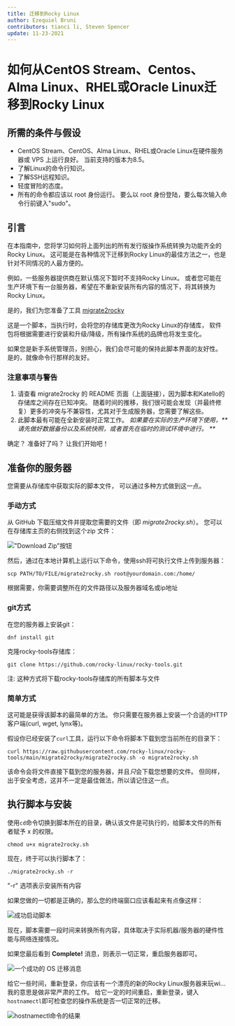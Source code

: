 ```yaml
---
title: 迁移到Rocky Linux
author: Ezequiel Bruni
contributors: tianci li, Steven Spencer
update: 11-23-2021
---
```


# 如何从CentOS Stream、Centos、Alma Linux、RHEL或Oracle Linux迁移到Rocky Linux

## 所需的条件与假设

* CentOS Stream、CentOS、Alma Linux、RHEL或Oracle Linux在硬件服务器或 VPS 上运行良好。 当前支持的版本为8.5。
* 了解Linux的命令行知识。
* 了解SSH远程知识。
* 轻度冒险的态度。
* 所有的命令都应该以 root 身份运行。 要么以 root 身份登陆，要么每次输入命令行前键入"sudo"。

## 引言

在本指南中，您将学习如何将上面列出的所有发行版操作系统转换为功能齐全的Rocky Linux。 这可能是在各种情况下迁移到Rocky Linux的最佳方法之一，也是针对不同情况的人最方便的。

例如，一些服务器提供商在默认情况下暂时不支持Rocky Linux。 或者您可能在生产环境下有一台服务器，希望在不重新安装所有内容的情况下，将其转换为Rocky Linux。

是的，我们为您准备了工具 [migrate2rocky](https://github.com/rocky-linux/rocky-tools/tree/main/migrate2rocky)

这是一个脚本，当执行时，会将您的存储库更改为Rocky Linux的存储库， 软件包将根据需要进行安装和升级/降级，所有操作系统的品牌也将发生变化。

如果您是新手系统管理员，别担心，我们会尽可能的保持此脚本界面的友好性。 是的，就像命令行那样的友好。

### 注意事项与警告

1. 请查看 migrate2rocky 的 README 页面（上面链接），因为脚本和Katello的存储库之间存在已知冲突。 随着时间的推移，我们很可能会发现（并最终修复）更多的冲突与不兼容性，尤其对于生成服务器，您需要了解这些。
2. 此脚本最有可能在全新安装时正常工作。 _如果要在实际的生产环境下使用，**请先做好数据备份以及系统快照，或者首先在临时的测试环境中进行。 **_

确定？ 准备好了吗？ 让我们开始吧！

## 准备你的服务器

您需要从存储库中获取实际的脚本文件， 可以通过多种方式做到这一点。

### 手动方式

从 GitHub 下载压缩文件并提取您需要的文件（即 *migrate2rocky.sh*）。 您可以在存储库主页的右侧找到这个zip 文件：

!["Download Zip"按钮](images/migrate2rocky-github-zip.png)

然后，通过在本地计算机上运行以下命令，使用ssh将可执行文件上传到服务器：

```
scp PATH/TO/FILE/migrate2rocky.sh root@yourdomain.com:/home/
```

根据需要，你需要调整所在的文件路径以及服务器域名或ip地址

### git方式

在您的服务器上安装git：

```
dnf install git
```

克隆rocky-tools存储库：

```
git clone https://github.com/rocky-linux/rocky-tools.git
```

注: 这种方式将下载rocky-tools存储库的所有脚本与文件

### 简单方式

这可能是获得该脚本的最简单的方法。 你只需要在服务器上安装一个合适的HTTP客户端(curl, wget, lynx等)。

假设你已经安装了`curl`工具，运行以下命令将脚本下载到您当前所在的目录下：

```
curl https://raw.githubusercontent.com/rocky-linux/rocky-tools/main/migrate2rocky/migrate2rocky.sh -o migrate2rocky.sh
```

该命令会将文件直接下载到您的服务器，并且*只*会下载您想要的文件。 但同样，出于安全考虑，这并不一定是最佳做法，所以请记住这一点。

## 执行脚本与安装

使用`cd`命令切换到脚本所在的目录，确认该文件是可执行的，给脚本文件的所有者赋予 x 的权限。

```
chmod u+x migrate2rocky.sh
```

现在，终于可以执行脚本了：

```
./migrate2rocky.sh -r
```

"-r" 选项表示安装所有内容

如果您做的一切都是正确的，那么您的终端窗口应该看起来有点像这样：

![成功启动脚本](images/migrate2rocky-convert-01.png)

现在，脚本需要一段时间来转换所有内容，具体取决于实际机器/服务器的硬件性能与网络连接情况。

如果您最后看到 **Complete!** 消息，则表示一切正常，重启服务器即可。

![一个成功的 OS 迁移消息](images/migrate2rocky-convert-02.png)

给它一些时间，重新登录，你应该有一个漂亮的新的Rocky Linux服务器来玩wi... 我的意思是做非常严肃的工作。 给它一定的时间重启，重新登录，键入 `hostnamectl`即可检查您的操作系统是否一切正常的迁移。

![hostnamectl命令的结果](images/migrate2rocky-convert-03.png)
